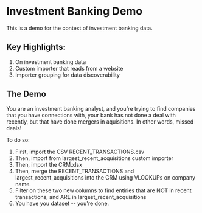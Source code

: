 # Investment Banking Demo

This is a demo for the context of investment banking data. 

## Key Highlights:
1. On investment banking data
2. Custom importer that reads from a website
3. Importer grouping for data discoverability

## The Demo

You are an investment banking analyst, and you're trying to find companies that you have connections with, your bank has not done a deal with recently, but that have done mergers in aquisitions. In other words, missed deals! 

To do so:
1. First, import the CSV RECENT_TRANSACTIONS.csv
2. Then, import from largest_recent_acquisitions custom importer
3. Then, import the CRM.xlsx
4. Then, merge the RECENT_TRANSACTIONS and largest_recent_acquisitions into the CRM using VLOOKUPs on company name.
5. Filter on these two new columns to find entiries that are NOT in recent transactions, and ARE in largest_recent_acquisitions
6. You have you dataset -- you're done.